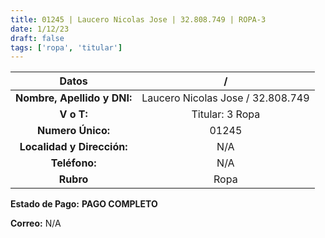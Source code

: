 ```yaml
---
title: 01245 | Laucero Nicolas Jose | 32.808.749 | ROPA-3
date: 1/12/23
draft: false
tags: ['ropa', 'titular']
---
```


|          **Datos**          |                 /                 |
|:---------------------------:|:---------------------------------:|
| **Nombre, Apellido y DNI:** | Laucero Nicolas Jose / 32.808.749 |
|          **V o T:**         |          Titular: 3 Ropa          |
|      **Numero Único:**      |               01245               |
|  **Localidad y Dirección:** |                N/A                |
|        **Teléfono:**        |                N/A                |
|          **Rubro**          |                Ropa               |

**Estado de Pago:** **PAGO COMPLETO**

**Correo:** N/A

